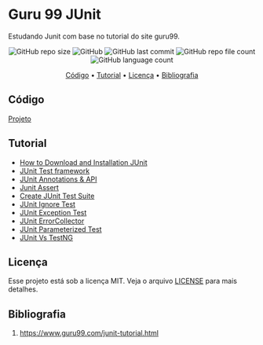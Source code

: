 # Guru 99 JUnit

Estudando Junit com base no tutorial do site guru99.

<p align="center">
  <img alt="GitHub repo size" src="https://img.shields.io/github/repo-size/gpd38/curiosidadeGuru99Junit?color=blue">
  <img alt="GitHub" src="https://img.shields.io/github/license/gpd38/curiosidadeGuru99Junit?color=red">
  <img alt="GitHub last commit" src="https://img.shields.io/github/last-commit/gpd38/curiosidadeGuru99Junit?color=green">
  <img alt="GitHub repo file count" src="https://img.shields.io/github/directory-file-count/gpd38/curiosidadeGuru99Junit?color=orange">
  <img alt="GitHub language count" src="https://img.shields.io/github/languages/count/gpd38/curiosidadeGuru99Junit?color=pink">
</p>

<p align="center">
	<a href="#Codigo">Código</a> •
	<a href="#Tutorial">Tutorial</a> •
	<a href="#Licença">Licença</a> •
	<a href="#Bibliografia">Bibliografia</a>
</p>

## Código

[Projeto](https://github.com/gpd38/curiosidadeGuru99Junit/tree/master/codigo)

## Tutorial

- [How to Download and Installation JUnit](https://www.guru99.com/download-installation-junit.html)
- [JUnit Test framework](https://www.guru99.com/junit-test-framework.html)
- [JUnit Annotations & API](https://www.guru99.com/junit-annotations-api.html)
- [Junit Assert](https://www.guru99.com/junit-assert.html)
- [Create JUnit Test Suite](https://www.guru99.com/create-junit-test-suite.html)
- [JUnit Ignore Test](https://www.guru99.com/junit-ignore-test.html)
- [JUnit Exception Test](https://www.guru99.com/junit-exception-test.html)
- [JUnit ErrorCollector](https://www.guru99.com/junit-errorcollector.html)
- [JUnit Parameterized Test](https://www.guru99.com/junit-parameterized-test.html)
- [JUnit Vs TestNG](https://www.guru99.com/junit-vs-testng.html)

## Licença

Esse projeto está sob a licença MIT. Veja o arquivo [LICENSE](LICENSE) para mais detalhes.

## Bibliografia
1. https://www.guru99.com/junit-tutorial.html